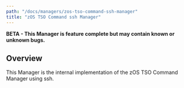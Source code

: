 ```yaml
---
path: "/docs/managers/zos-tso-command-ssh-manager"
title: "zOS TSO Command ssh Manager"
---
```


**BETA - This Manager is feature complete but may contain known or unknown bugs.**

## Overview
This Manager is the internal implementation of the zOS TSO Command Manager using ssh.






